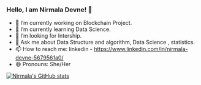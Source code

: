### Hello, I am Nirmala Devne! 👋

- 🔭 I’m currently working on Blockchain Project.
- 🌱 I’m currently learning Data Science.
- 🤔 I’m looking for Intership.
- 💬 Ask me about Data Structure and algorithm, Data Science , statistics.
- 📫 How to reach me: linkedin - https://www.linkedin.com/in/nirmala-devne-5679561a0/
- 😄 Pronouns: She/Her

[![Nirmala's GitHub stats](https://github-readme-stats.vercel.app/api?username=nd1112)](https://github.com/anuraghazra/github-readme-stats)
